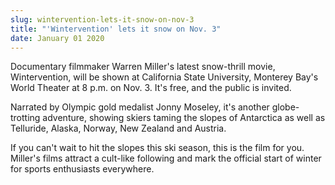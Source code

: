 ```yaml
---
slug: wintervention-lets-it-snow-on-nov-3
title: "'Wintervention' lets it snow on Nov. 3"
date: January 01 2020
---
```


 
<p>
  Documentary filmmaker Warren Miller's latest snow-thrill movie, Wintervention,
  will be shown at California State University, Monterey Bay's World Theater at
  8 p.m. on Nov. 3. It's free, and the public is invited.
</p>
<p>
  Narrated by Olympic gold medalist Jonny Moseley, it's another globe-trotting
  adventure, showing skiers taming the slopes of Antarctica as well as
  Telluride, Alaska, Norway, New Zealand and Austria.
</p>
<p>
  If you can't wait to hit the slopes this ski season, this is the film for you.
  Miller's films attract a cult-like following and mark the official start of
  winter for sports enthusiasts everywhere.
</p>
 
